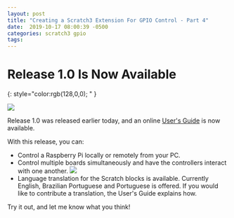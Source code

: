 ```yaml
---
layout: post
title: "Creating a Scratch3 Extension For GPIO Control - Part 4"
date:  2019-10-17 08:00:39 -0500
categories: scratch3 gpio
tags: 
---
```


# Release 1.0 Is Now Available
{: style="color:rgb(128,0,0); " }
 
![]({{site.url}}/images/s3onegpio/extensions.png) 

Release 1.0 was released earlier today, and an online
[User's Guide](https://mryslab.github.io/s3-extend/) is now available.

With this release, you can:
* Control a Raspberry Pi locally or remotely from your PC.
* Control multiple boards simultaneously and have the controllers
  interact with one another.
  ![]({{site.url}}/images/s3onegpio/multi-boards.png) 
* Language translation for the Scratch blocks is available. Currently
  English, Brazilian Portuguese and Portuguese is offered. If you would
  like to contribute a translation, the User's Guide explains how.
  
Try it out, and let me know what you think!


